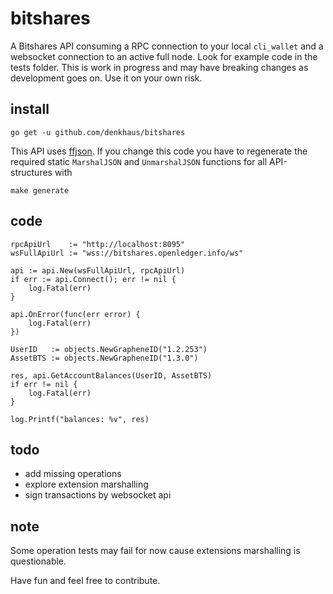 # bitshares

A Bitshares API consuming a RPC connection to your local `cli_wallet` and  a websocket connection to an active full node. 
Look for example code in the tests folder. This is work in progress and may have breaking changes as development goes on. Use it on your own risk. 


## install
```
go get -u github.com/denkhaus/bitshares
```

This API uses [ffjson](https://github.com/pquerna/ffjson). If you change this code you have to regenerate the required static `MarshalJSON` and `UnmarshalJSON` functions for all API-structures with

```
make generate
```
## code
```
rpcApiUrl    := "http://localhost:8095"
wsFullApiUrl := "wss://bitshares.openledger.info/ws"

api := api.New(wsFullApiUrl, rpcApiUrl)
if err := api.Connect(); err != nil {
	log.Fatal(err)
}

api.OnError(func(err error) {
	log.Fatal(err)
})

UserID   := objects.NewGrapheneID("1.2.253") 
AssetBTS := objects.NewGrapheneID("1.3.0") 

res, api.GetAccountBalances(UserID, AssetBTS)
if err != nil {
	log.Fatal(err)
}

log.Printf("balances: %v", res)

```

## todo
- add missing operations
- explore extension marshalling
- sign transactions by websocket api

## note

Some operation tests may fail for now cause extensions marshalling is questionable.


Have fun and feel free to contribute.